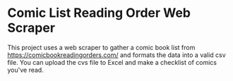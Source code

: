 # Comic List Reading Order Web Scraper
This project uses a web scraper to gather a comic book list from https://comicbookreadingorders.com/ and formats the data into a valid csv file.
You can upload the cvs file to Excel and make a checklist of comics you've read.
